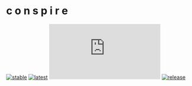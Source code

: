 # c o n s p i r e

[![stable](https://img.shields.io/badge/docs-stable-blue)](https://docs.rs/conspire)
[![latest](https://img.shields.io/badge/docs-latest-blue)](https://mrbuche.github.io/conspire.rs/conspire)
[![license](https://img.shields.io/github/license/mrbuche/conspire.rs?color=blue)](https://github.com/mrbuche/conspire.rs?tab=GPL-3.0-1-ov-file#GPL-3.0-1-ov-file)
[![release](https://img.shields.io/crates/v/conspire?color=blue&label=release)](https://crates.io/crates/conspire)
